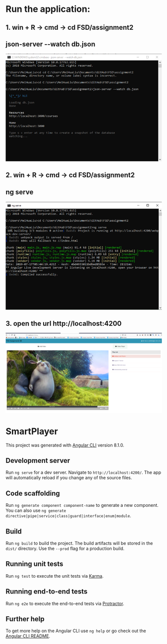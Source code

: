 # Run the application:
## 1. win + R -> cmd -> cd FSD/assignment2
## json-server --watch db.json
![run1 screenshot](./img_20190717134419.png)
## 2. win + R -> cmd -> cd FSD/assignment2
## ng serve
![run2 screenshot](./img_20190717134428.png)
## 3. open the url http://localhost:4200
![run3 screenshot](./img_20190717134832.png)


# SmartPlayer

This project was generated with [Angular CLI](https://github.com/angular/angular-cli) version 8.1.0.

## Development server

Run `ng serve` for a dev server. Navigate to `http://localhost:4200/`. The app will automatically reload if you change any of the source files.

## Code scaffolding

Run `ng generate component component-name` to generate a new component. You can also use `ng generate directive|pipe|service|class|guard|interface|enum|module`.

## Build

Run `ng build` to build the project. The build artifacts will be stored in the `dist/` directory. Use the `--prod` flag for a production build.

## Running unit tests

Run `ng test` to execute the unit tests via [Karma](https://karma-runner.github.io).

## Running end-to-end tests

Run `ng e2e` to execute the end-to-end tests via [Protractor](http://www.protractortest.org/).

## Further help

To get more help on the Angular CLI use `ng help` or go check out the [Angular CLI README](https://github.com/angular/angular-cli/blob/master/README.md).
